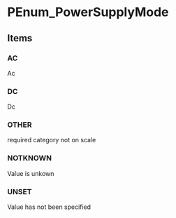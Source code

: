# PEnum_PowerSupplyMode


<!-- end of short definition -->
## Items

### AC
Ac

### DC
Dc

### OTHER
required category not on scale

### NOTKNOWN
Value is unkown

### UNSET
Value has not been specified
